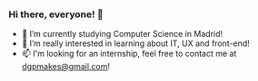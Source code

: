 ### Hi there, everyone! 👋

- 🚀 I’m currently studying Computer Science in Madrid!
- 🌱 I’m really interested in learning about IT, UX and front-end!
- 📫 I'm looking for an internship, feel free to contact me at dgpmakes@gmail.com!

<!--
**dgpMakes/dgpMakes** is a ✨ _special_ ✨ repository because its `README.md` (this file) appears on your GitHub profile.

Here are some ideas to get you started:

- 🔭 I’m currently working on ...
- 🌱 I’m currently learning ...
- 👯 I’m looking to collaborate on ...
- 🤔 I’m looking for help with ...
- 💬 Ask me about ...
- 📫 How to reach me: ...
- 😄 Pronouns: ...
- ⚡ Fun fact: ...
-->

